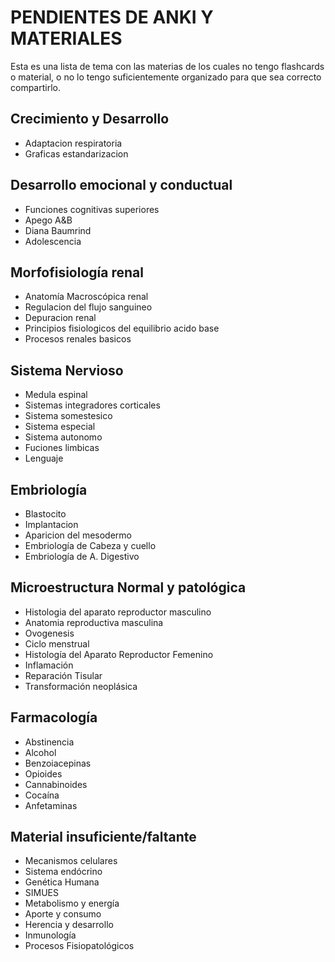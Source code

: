 # **PENDIENTES DE ANKI Y MATERIALES**
Esta es una lista de tema con las materias de los cuales no tengo flashcards o material, o no lo tengo suficientemente organizado para que sea correcto compartirlo.


## Crecimiento y Desarrollo
- Adaptacion respiratoria
- Graficas estandarizacion

## Desarrollo emocional y conductual
- Funciones cognitivas superiores
- Apego A&B
- Diana Baumrind
- Adolescencia

## Morfofisiología renal
- Anatomía Macroscópica renal
- Regulacion del flujo sanguineo
- Depuracion renal
- Principios fisiologicos del equilibrio acido base
- Procesos renales basicos

## Sistema Nervioso
- Medula espinal
- Sistemas integradores corticales
- Sistema somestesico
- Sistema especial
- Sistema autonomo
- Fuciones limbicas
- Lenguaje

## Embriología
- Blastocito
- Implantacion
- Aparicion del mesodermo
- Embriología de Cabeza y cuello
- Embriología de A. Digestivo

## Microestructura Normal y patológica
- Histologia del aparato reproductor masculino
- Anatomia reproductiva masculina
- Ovogenesis
- Ciclo menstrual
- Histología del Aparato Reproductor Femenino
- Inflamación
- Reparación Tisular
- Transformación neoplásica

## Farmacología
- Abstinencia
- Alcohol
- Benzoiacepinas
- Opioides
- Cannabinoides
- Cocaína
- Anfetaminas

## Material insuficiente/faltante
- Mecanismos celulares
- Sistema endócrino
- Genética Humana
- SIMUES
- Metabolismo y energía
- Aporte y consumo
- Herencia y desarrollo
- Inmunología
- Procesos Fisiopatológicos

